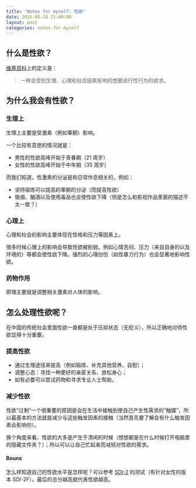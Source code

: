 ```yaml
---
title: "Notes for myself: 性欲"
date: 2015-05-24 21:00:00
layout: post
categories: notes-for-myself
---
```


## 什么是性欲？

[维基百科][_wiki]上的定义是：

> 一种会受到生理、心理和社会因素影响的想要进行性行为的欲求。


[_wiki]: http://en.wikipedia.org/wiki/Libido

## 为什么我会有性欲？

### 生理上

生理上主要是受激素（例如睾酮）影响。

一个比较有意思的情况就是：

- 男性的性欲高峰开始于青春期（21 周岁）
- 女性的性欲高峰开始于中年期（35 周岁）

而我们知道，性激素的分泌是和日常作息相关的，例如：

- 坚持锻炼可以提高的睾酮的分泌（而提高性欲）
- 吸烟、酗酒以及使用毒品也会使性欲下降（但是怎么和影视作品里面的描述不太一致？）


### 心理上

心理和社会的影响主要体现在性格和压力等因素上。

很多时候心理上的影响会导致性欲被削弱。例如心情苦闷、压力（来自自身的以及环境的）等都会使性欲下降。强烈的心理创伤（如性暴力行为）也会显著地影响性欲。


### 药物作用

原理主要就是调整相关激素对人体的影响。


## 怎么处理性欲呢？

在中国的传统社会里面性欲一直都是处于压抑状态（无贬义），所以正确地对待性欲显得十分重要。

### 提高性欲

- 通过生理途径来提高（例如锻炼、补充其他营养、自慰）；
- 调整心态：寻找一种更好的亲密关系、放松身心；
- 如有必要可以尝试药物和寻求专业人士帮助。

### 减少性欲

性欲”过剩“一个很重要的原因是会在生活中接触到使自己产生性需求的”触媒“，所以最基本的方法就是减少与这些触发因素的接触（当然首先要了解会有什么触发因素会影响你）。

换个角度来看，性欲的大多是产生于清闲的时候（想想都是在什么时候打开电脑里的隐藏文件夹？）；所以可以让自己忙起来而减轻对性欲的需求。


#### Bouns

怎么样知道自己的性欲水平是怎样呢？可以参考 [SDI-2][_SDI2] 的测试（有针对女性的版本 SDI-2F）。最后的总分越高就代表性欲越高。

[_SDI2]: http://www.chip.uconn.edu/chipweb/documents/research/Sexual%20desire%20inventory%20(SDI).pdf
